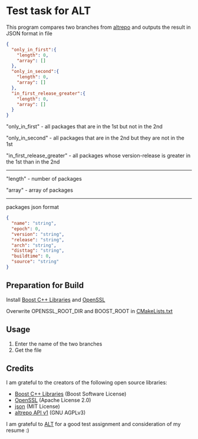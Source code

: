 # Test task for ALT

This program compares two branches from [altrepo](https://rdb.altlinux.org/api/) and outputs the result in JSON format in file

```json
{
  "only_in_first":{
    "length": 0,
    "array": []
  },
  "only_in_second":{
    "length": 0,
    "array": []
  },
  "in_first_release_greater":{
    "length": 0,
    "array": []
  }
}
```
"only_in_first"  - all packages that are in the 1st but not in the 2nd

"only_in_second" - all packages that are in the 2nd but they are not in the 1st

"in_first_release_greater" - all packages whose version-release is greater in the 1st than in the 2nd

---

"length" - number of packages

"array" - array of packages

---
packages json format
```json
{
  "name": "string",
  "epoch": 0,
  "version": "string",
  "release": "string",
  "arch": "string",
  "disttag": "string",
  "buildtime": 0,
  "source": "string"
}
```


## Preparation for Build

Install [Boost C++ Libraries](boost) and [OpenSSL](https://www.openssl.org/)

Overwrite OPENSSL_ROOT_DIR and BOOST_ROOT in [CMakeLists.txt](https://github.com/rautyrauty/multithreaded-anti-family-sharing/blob/main/CMakeLists.txt#L10)

## Usage
1. Enter the name of the two branches
2. Get the file

## Credits
I am grateful to the creators of the following open source libraries:
  - [Boost C++ Libraries](http://www.boost.org/) (Boost Software License)
  - [OpenSSL](https://www.openssl.org/) (Apache License 2.0)
  - [json](https://github.com/nlohmann/json) (MIT License)
  - [altrepo API v1](https://rdb.altlinux.org/api/) (GNU AGPLv3)
 
 I am grateful to  [ALT](https://www.basealt.ru/)  for a good test assignment and consideration of my resume :)
